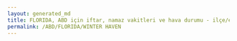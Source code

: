 ```yaml
---
layout: generated_md
title: FLORIDA, ABD için iftar, namaz vakitleri ve hava durumu - ilçe/eyalet seç
permalink: /ABD/FLORIDA/WINTER HAVEN
---
```


<script type="text/javascript">
  var country = ABD;
  var city = FLORIDA;
  var state = WINTER HAVEN;
  var lat = 72;
  var lon = 21;
</script>
